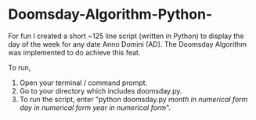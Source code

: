 # Doomsday-Algorithm-Python-
For fun I created a short ~125 line script (written in Python) to display the day of the week for any date Anno Domini (AD). The Doomsday Algorithm was implemented to do achieve this feat.

To run,

1) Open your terminal / command prompt.
2) Go to your directory which includes doomsday.py.
3) To run the script, enter "python doomsday.py *month in numerical form* *day in numerical form* *year in numerical form*".
